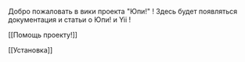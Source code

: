 Добро пожаловать в вики проекта "Юпи!" !
Здесь будет появляться документация и статьи о Юпи! и Yii !

[[Помощь проекту!]]

[[Установка]]